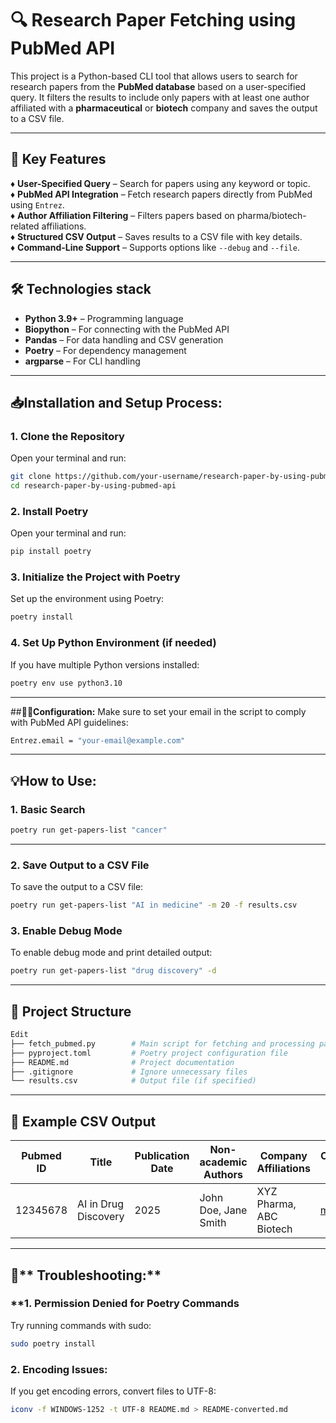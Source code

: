 # 🔍 Research Paper Fetching using PubMed API

This project is a Python-based CLI tool that allows users to search for research papers from the **PubMed database** based on a user-specified query. It filters the results to include only papers with at least one author affiliated with a **pharmaceutical** or **biotech** company and saves the output to a CSV file.

---

## 🔑 **Key Features**
♦️ **User-Specified Query** – Search for papers using any keyword or topic.  
♦️ **PubMed API Integration** – Fetch research papers directly from PubMed using `Entrez`.  
♦️ **Author Affiliation Filtering** – Filters papers based on pharma/biotech-related affiliations.  
♦️ **Structured CSV Output** – Saves results to a CSV file with key details.  
♦️ **Command-Line Support** – Supports options like `--debug` and `--file`.  

---

## 🛠️ **Technologies stack**
- **Python 3.9+** – Programming language  
- **Biopython** – For connecting with the PubMed API  
- **Pandas** – For data handling and CSV generation  
- **Poetry** – For dependency management  
- **argparse** – For CLI handling  

---

## 📥**Installation and Setup Process:**
### **1. Clone the Repository**
Open your terminal and run:
```bash
git clone https://github.com/your-username/research-paper-by-using-pubmed-api.git
cd research-paper-by-using-pubmed-api
```

### **2. Install Poetry**
Open your terminal and run:
```bash
pip install poetry
```
### **3. Initialize the Project with Poetry**
Set up the environment using Poetry:
```bash
poetry install
```

### **4. Set Up Python Environment (if needed)**
If you have multiple Python versions installed:
```bash
poetry env use python3.10
```
---

##🧑‍🔧**Configuration:**
Make sure to set your email in the script to comply with PubMed API guidelines:
```bash
Entrez.email = "your-email@example.com"
```
---

## **💡How to Use:**
### **1. Basic Search**
```bash
poetry run get-papers-list "cancer"
```
---

### **2. Save Output to a CSV File**
To save the output to a CSV file:
```bash
poetry run get-papers-list "AI in medicine" -m 20 -f results.csv
```

### **3. Enable Debug Mode**
To enable debug mode and print detailed output:
```bash
poetry run get-papers-list "drug discovery" -d
```
---

## **🔗 Project Structure**
```bash
Edit
├── fetch_pubmed.py        # Main script for fetching and processing papers
├── pyproject.toml         # Poetry project configuration file
├── README.md              # Project documentation
├── .gitignore             # Ignore unnecessary files
└── results.csv            # Output file (if specified)
```

----

## 📝 **Example CSV Output**
| Pubmed ID | Title | Publication Date | Non-academic Authors | Company Affiliations | Corresponding Author Email |
|-----------|-------|------------------|-----------------------|----------------------|----------------------------|
| 12345678  | AI in Drug Discovery | 2025 | John Doe, Jane Smith | XYZ Pharma, ABC Biotech | mkaif0262@gmail.com |

----

## 🔧** Troubleshooting:**
### **1. Permission Denied for Poetry Commands
Try running commands with sudo:
```bash
sudo poetry install
```

### **2. Encoding Issues:**
If you get encoding errors, convert files to UTF-8:
```bash
iconv -f WINDOWS-1252 -t UTF-8 README.md > README-converted.md
```







